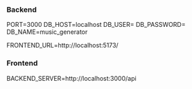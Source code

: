### Backend

PORT=3000
DB_HOST=localhost
DB_USER=
DB_PASSWORD=
DB_NAME=music_generator

FRONTEND_URL=http://localhost:5173/

### Frontend

BACKEND_SERVER=http://localhost:3000/api
